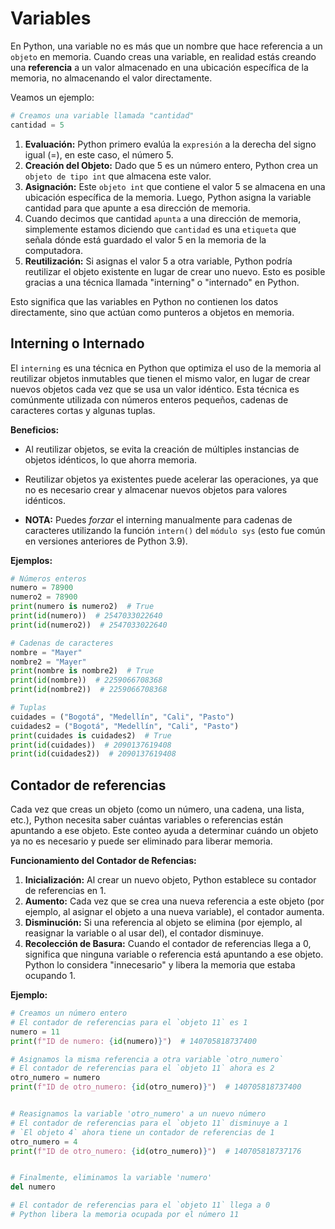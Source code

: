 # Variables

En Python, una variable no es más que un nombre que hace referencia a un `objeto` en memoria. Cuando creas una variable, en realidad estás creando una **referencia** a un valor almacenado en una ubicación específica de la memoria, no almacenando el valor directamente.

Veamos un ejemplo:

```py
# Creamos una variable llamada "cantidad"
cantidad = 5
```

1.  **Evaluación:** Python primero evalúa la `expresión` a la derecha del signo igual (=), en este caso, el número 5.
2.  **Creación del Objeto:** Dado que 5 es un número entero, Python crea un `objeto de tipo int` que almacena este valor.
3.  **Asignación:** Este `objeto int` que contiene el valor 5 se almacena en una ubicación específica de la memoria. Luego, Python asigna la variable cantidad para que apunte a esa dirección de memoria.
4.  Cuando decimos que cantidad `apunta` a una dirección de memoria, simplemente estamos diciendo que `cantidad` es una `etiqueta` que señala dónde está guardado el valor 5 en la memoria de la computadora.
5.  **Reutilización:** Si asignas el valor 5 a otra variable, Python podría reutilizar el objeto existente en lugar de crear uno nuevo. Esto es posible gracias a una técnica llamada "interning" o "internado" en Python.

Esto significa que las variables en Python no contienen los datos directamente, sino que actúan como punteros a objetos en memoria.

## Interning o Internado

El `interning` es una técnica en Python que optimiza el uso de la memoria al reutilizar objetos inmutables que tienen el mismo valor, en lugar de crear nuevos objetos cada vez que se usa un valor idéntico. Esta técnica es comúnmente utilizada con números enteros pequeños, cadenas de caracteres cortas y algunas tuplas.

**Beneficios:**

- Al reutilizar objetos, se evita la creación de múltiples instancias de objetos idénticos, lo que ahorra memoria.
- Reutilizar objetos ya existentes puede acelerar las operaciones, ya que no es necesario crear y almacenar nuevos objetos para valores idénticos.

- **NOTA:** Puedes _forzar_ el interning manualmente para cadenas de caracteres utilizando la función `intern()` del `módulo sys` (esto fue común en versiones anteriores de Python 3.9).

**Ejemplos:**

```py
# Números enteros
numero = 78900
numero2 = 78900
print(numero is numero2)  # True
print(id(numero))  # 2547033022640
print(id(numero2))  # 2547033022640

# Cadenas de caracteres
nombre = "Mayer"
nombre2 = "Mayer"
print(nombre is nombre2)  # True
print(id(nombre))  # 2259066708368
print(id(nombre2))  # 2259066708368

# Tuplas
cuidades = ("Bogotá", "Medellín", "Cali", "Pasto")
cuidades2 = ("Bogotá", "Medellín", "Cali", "Pasto")
print(cuidades is cuidades2)  # True
print(id(cuidades))  # 2090137619408
print(id(cuidades2))  # 2090137619408
```

## Contador de referencias

Cada vez que creas un objeto (como un número, una cadena, una lista, etc.), Python necesita saber cuántas variables o referencias están apuntando a ese objeto. Este conteo ayuda a determinar cuándo un objeto ya no es necesario y puede ser eliminado para liberar memoria.

**Funcionamiento del Contador de Refencias:**

1. **Inicialización:** Al crear un nuevo objeto, Python establece su contador de referencias en 1.
2. **Aumento:** Cada vez que se crea una nueva referencia a este objeto (por ejemplo, al asignar el objeto a una nueva variable), el contador aumenta.
3. **Disminución:** Si una referencia al objeto se elimina (por ejemplo, al reasignar la variable o al usar del), el contador disminuye.
4. **Recolección de Basura:** Cuando el contador de referencias llega a 0, significa que ninguna variable o referencia está apuntando a ese objeto. Python lo considera "innecesario" y libera la memoria que estaba ocupando 1.

**Ejemplo:**

```py
# Creamos un número entero
# El contador de referencias para el `objeto 11` es 1
numero = 11
print(f"ID de numero: {id(numero)}")  # 140705818737400

# Asignamos la misma referencia a otra variable `otro_numero`
# El contador de referencias para el `objeto 11` ahora es 2
otro_numero = numero
print(f"ID de otro_numero: {id(otro_numero)}")  # 140705818737400


# Reasignamos la variable 'otro_numero' a un nuevo número
# El contador de referencias para el `objeto 11` disminuye a 1
# `El objeto 4` ahora tiene un contador de referencias de 1
otro_numero = 4
print(f"ID de otro_numero: {id(otro_numero)}")  # 140705818737176


# Finalmente, eliminamos la variable 'numero'
del numero

# El contador de referencias para el `objeto 11` llega a 0
# Python libera la memoria ocupada por el número 11
```
